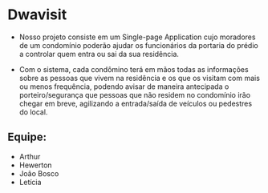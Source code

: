 # Dwavisit

- Nosso projeto consiste em um Single-page Application cujo moradores de um condomínio poderão ajudar os funcionários da portaria do prédio a controlar quem entra ou sai da sua residência.

- Com o sistema, cada condômino terá em mãos todas as informações sobre as pessoas que vivem na residência e os que os visitam com mais ou menos frequência, podendo avisar de maneira antecipada o porteiro/segurança que pessoas que não residem no condomínio irão chegar em breve, agilizando a entrada/saída de veículos ou pedestres do local.

## Equipe:
- Arthur
- Hewerton
- João Bosco
- Letícia
